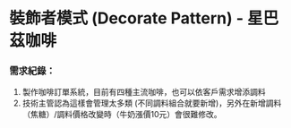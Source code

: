 # **裝飾者模式 (Decorate Pattern) - 星巴茲咖啡**

### 需求紀錄：
1. 製作咖啡訂單系統，目前有四種主流咖啡，也可以依客戶需求增添調料
2. 技術主管認為這樣會管理太多類 (不同調料組合就要新增)，另外在新增調料（焦糖）/調料價格改變時（牛奶漲價10元）會很難修改。